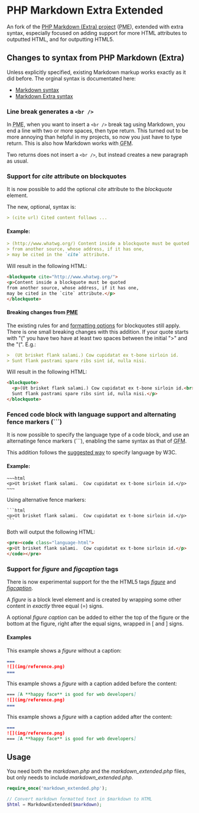 # PHP Markdown Extra Extended

An fork of the [PHP Markdown (Extra) project](http://michelf.com/projects/php-markdown/) (<abbr title="PHP Markdown (Extra)">PME</abbr>), extended with extra syntax, especially focused on adding support for more HTML attributes to outputted HTML, and for outputting HTML5.

## Changes to syntax from PHP Markdown (Extra)
Unless explicitly specified, existing Markdown markup works exactly as it did before. The orginal syntax is documentated here:

- [Markdown syntax](http://daringfireball.net/projects/markdown/syntax)
- [Markdown Extra syntax](http://michelf.com/projects/php-markdown/extra/)

### Line break generates a `<br />`
In <abbr title="PHP Markdown (Extra)">PME</abbr>, when you want to insert a `<br />` break tag using Markdown, you end a line with two or more spaces, then type return. This turned out to be more annoying than helpful in my projects, so now you just have to type return. This is also how Markdown works with <abbr title="GitHub Flavored Markdown">GFM</abbr>.

Two returns does not insert a `<br />`, but instead creates a new paragraph as usual.

### Support for *cite* attribute on blockquotes
It is now possible to add the optional *cite* attribute to the *blockquote* element.

The new, optional, syntax is:

```markdown
> (cite url) Cited content follows ...
```

#### Example:

```markdown
> (http://www.whatwg.org/) Content inside a blockquote must be quoted 
> from another source, whose address, if it has one, 
> may be cited in the `cite` attribute.
```

Will result in the following HTML:

```html
<blockquote cite="http://www.whatwg.org/">
<p>Content inside a blockquote must be quoted 
from another source, whose address, if it has one, 
may be cited in the `cite` attribute.</p>
</blockquote>
```

#### Breaking changes from <abbr title="PHP Markdown (Extra)">PME</abbr>
The existing rules for and [formatting options](http://daringfireball.net/projects/markdown/syntax#blockquote) for blockquotes still apply. There is one small breaking changes with this addition. If your quote starts with "(" you have two have at least two spaces between the initial ">" and the "(". E.g.:

```markdown
>  (Ut brisket flank salami.) Cow cupidatat ex t-bone sirloin id. 
> Sunt flank pastrami spare ribs sint id, nulla nisi.
```

Will result in the following HTML:

```html
<blockquote>
  <p>(Ut brisket flank salami.) Cow cupidatat ex t-bone sirloin id.<br>
  Sunt flank pastrami spare ribs sint id, nulla nisi.</p>
</blockquote>
```

### Fenced code block with language support and alternating fence markers (```)
It is now possible to specify the language type of a code block, and use an alternatinge fence markers (```), enabling the same syntax as that of <abbr title="GitHub Flavored Markdown">GFM</abbr>.

This addition follows the [suggested way](http://dev.w3.org/html5/spec-author-view/the-code-element.html#the-code-element) to specify language by W3C.

#### Example:

	~~~html
	<p>Ut brisket flank salami.  Cow cupidatat ex t-bone sirloin id.</p>
	~~~

Using alternative fence markers:

	```html
	<p>Ut brisket flank salami.  Cow cupidatat ex t-bone sirloin id.</p>
	```

Both will output the following HTML:

```HTML
<pre><code class="language-html">
<p>Ut brisket flank salami.  Cow cupidatat ex t-bone sirloin id.</p>
</code></pre>
```

### Support for *figure* and *figcaption* tags
There is now experimental support for the the HTML5 tags *[figure](http://dev.w3.org/html5/markup/figure.html)* and *[figcaption](http://dev.w3.org/html5/markup/figcaption.html)*.

A *figure* is a block level element and is created by wrapping some other content in *exactly* three equal (=) signs. 

A optional *figure caption* can be added to either the top of the figure or the bottom at the figure, right after the equal signs, wrapped in [ and ] signs.

#### Examples
This example shows a *figure* without a caption:

```markdown
===
![](img/reference.png)
===
```

This example shows a *figure* with a caption added before the content:

```markdown
=== [A **happy face** is good for web developers]
![](img/reference.png)
===
```

This example shows a *figure* with a caption added after the content:

```markdown
===
![](img/reference.png)
=== [A **happy face** is good for web developers]
``` 

## Usage
You need both the *markdown.php* and the *markdown_extended.php* files, but only needs to include *markdown_extended.php*.

```PHP
require_once('markdown_extended.php');

// Convert markdown formatted text in $markdown to HTML
$html = MarkdownExtended($markdown);
```
